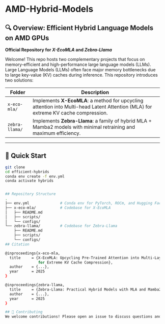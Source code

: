 # AMD-Hybrid-Models

## 🔍 Overview: Efficient Hybrid Language Models on AMD GPUs  
**Official Repository for _X-EcoMLA_ and _Zebra-Llama_**

Welcome! This repo hosts two complementary projects that focus on memory-efficient and high-performance large language models (LLMs). 
Large Language Models (LLMs) often face major memory bottlenecks due to large key-value (KV) caches during inference. This repository introduces two solutions:

| Folder           | Description |
|------------------|-------------|
| `x-eco-mla/`     | Implements **X-EcoMLA**: a method for upcycling attention into Multi-head Latent Attention (MLA) for extreme KV cache compression. |
| `zebra-llama/`   | Implements **Zebra-Llama**: a family of hybrid MLA + Mamba2 models with minimal retraining and maximum efficiency. |


---

## 🧪 Quick Start

```bash
git clone 
cd efficient-hybrids
conda env create -f env.yml
conda activate hybrids


## Repository Structure
.
├── env.yml              # Conda env for PyTorch, ROCm, and Hugging Face
├── x-eco-mla/           # Codebase for X-EcoMLA
│   ├── README.md
│   ├── scripts/
│   └── configs/
└── zebra-llama/         # Codebase for Zebra-Llama
    ├── README.md
    ├── scripts/
    └── configs/
## Citation

@inproceedings{x-eco-mla,
  title     = {X-EcoMLA: Upcycling Pre-Trained Attention into Multi-Layer Attention
               for Extreme KV Cache Compression},
  author    = {...},
  year      = 2025
}

@inproceedings{zebra-llama,
  title     = {Zebra-Llama: Practical Hybrid Models with MLA and Mamba2},
  author    = {...},
  year      = 2025
}

## 🤝 Contributing
We welcome contributions! Please open an issue to discuss questions and major changes. 
